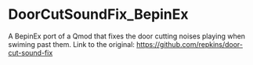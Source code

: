 # DoorCutSoundFix_BepinEx
A BepinEx port of a Qmod that fixes the door cutting noises playing when swiming past them.
Link to the original:
https://github.com/repkins/door-cut-sound-fix

